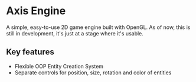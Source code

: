 # Axis Engine
A simple, easy-to-use 2D game engine built with OpenGL.
As of now, this is still in development, it's just at a stage where it's usable.

## Key features
- Flexible OOP Entity Creation System
- Separate controls for position, size, rotation and color of entities

